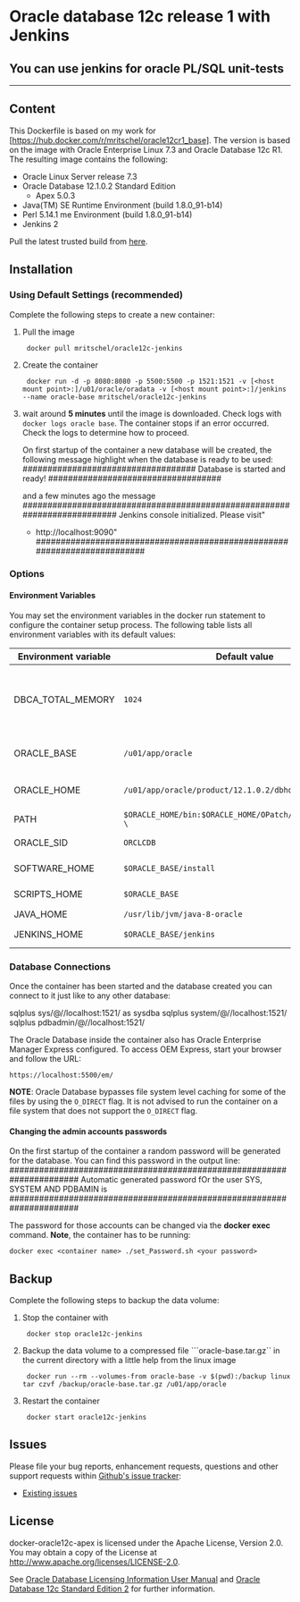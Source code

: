 # Oracle database 12c release 1 with Jenkins   
## You can use jenkins for oracle PL/SQL unit-tests 
--------------------------------------------------------

## Content

This Dockerfile is based on my work for [https://hub.docker.com/r/mritschel/oracle12cr1_base]. The version is based on the image with Oracle Enterprise Linux 7.3 and Oracle Database 12c R1.
The resulting image contains the following:

* Oracle Linux Server release 7.3
* Oracle Database 12.1.0.2 Standard Edition 
   * Apex 5.0.3 
* Java(TM) SE Runtime Environment (build 1.8.0_91-b14)
* Perl 5.14.1 me Environment (build 1.8.0_91-b14)
* Jenkins 2
   	
Pull the latest trusted build from [here](https://hub.docker.com/r/mritschel/oracle12c-jenkins).


## Installation

### Using Default Settings (recommended)

Complete the following steps to create a new container:

1. Pull the image

		docker pull mritschel/oracle12c-jenkins

2. Create the container

		docker run -d -p 8080:8080 -p 5500:5500 -p 1521:1521 -v [<host mount point>:]/u01/oracle/oradata -v [<host mount point>:]/jenkins  --name oracle-base mritschel/oracle12c-jenkins 
		
3. wait around **5 minutes** until the image is downloaded. Check logs with ```docker logs oracle base```. The container stops if an error occurred. 
   Check the logs to determine how to proceed.
   
   On first startup of the container a new database will be created, the following message highlight when the database is ready to be used:
   ###################################
    Database is started and ready!
   ###################################
   
   and a few minutes ago the message 
   #########################################################################
   Jenkins console initialized. Please visit"
      - http://localhost:9090"
   #########################################################################


	
### Options

#### Environment Variables

You may set the environment variables in the docker run statement to configure the container setup process. The following table lists all environment variables with its default values:

Environment variable | Default value | Comments
-------------------- | ------------- | --------
DBCA_TOTAL_MEMORY | ```1024``` | Keep in mind that DBCA fails if you set this value too low
ORACLE_BASE | ```/u01/app/oracle``` | Oracle Base directory
ORACLE_HOME | ```/u01/app/oracle/product/12.1.0.2/dbhome_1 ``` | Oracle Home directory
PATH | ```$ORACLE_HOME/bin:$ORACLE_HOME/OPatch/:/usr/sbin:$PATH \``` | Path
ORACLE_SID | ```ORCLCDB``` | The Oracle SID
SOFTWARE_HOME | ```$ORACLE_BASE/install``` | Install directory 
SCRIPTS_HOME | ```$ORACLE_BASE``` | Scripts directory 
JAVA_HOME  | ```/usr/lib/jvm/java-8-oracle``` | Java Home  
JENKINS_HOME | ```$ORACLE_BASE/jenkins ``` | Jenkins directory 

    
### Database Connections

Once the container has been started and the database created you can connect to it just like to any other database:

  sqlplus sys/<your password>@//localhost:1521/<your SID> as sysdba
  sqlplus system/<your password>@//localhost:1521/<your SID>
  sqlplus pdbadmin/<your password>@//localhost:1521/<Your PDB name>

The Oracle Database inside the container also has Oracle Enterprise Manager Express configured. To access OEM Express, start your browser and follow the URL:

	https://localhost:5500/em/

**NOTE**: Oracle Database bypasses file system level caching for some of the files by using the `O_DIRECT` flag. It is not advised to run the container on a file system that does not support the `O_DIRECT` flag.

#### Changing the admin accounts passwords

On the first startup of the container a random password will be generated for the database. You can find this password in the output line:  
  ######################################################################
  Automatic generated password fOr the user SYS, SYSTEM AND PDBAMIN is 
  ######################################################################
   
The password for those accounts can be changed via the **docker exec** command. **Note**, the container has to be running:

	docker exec <container name> ./set_Password.sh <your password>

## Backup

Complete the following steps to backup the data volume:

1. Stop the container with 

		docker stop oracle12c-jenkins
		
2. Backup the data volume to a compressed file ```oracle-base.tar.gz`` in the current directory with a little help from the linux image

		docker run --rm --volumes-from oracle-base -v $(pwd):/backup linux tar czvf /backup/oracle-base.tar.gz /u01/app/oracle
		
3. Restart the container

		docker start oracle12c-jenkins


## Issues

Please file your bug reports, enhancement requests, questions and other support requests within [Github's issue tracker](https://help.github.com/articles/about-issues/): 

* [Existing issues](https://github.com/mritschel/oracle12c-jenkins/issues)

## License

docker-oracle12c-apex is licensed under the Apache License, Version 2.0. You may obtain a copy of the License at <http://www.apache.org/licenses/LICENSE-2.0>. 

See [Oracle Database Licensing Information User Manual](http://docs.oracle.com/database/121/DBLIC/editions.htm#DBLIC109) and [Oracle Database 12c Standard Edition 2](https://www.oracle.com/database/standard-edition-two/index.html) for further information.
